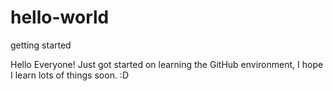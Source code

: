 # hello-world
getting started

Hello Everyone! Just got started on learning the GitHub environment, I hope I learn lots of things soon. :D
